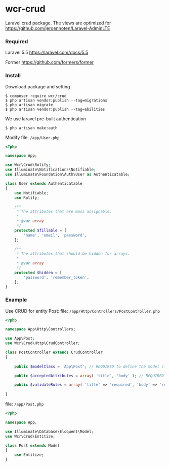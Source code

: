 # wcr-crud
Laravel crud package. The views are optimized for <https://github.com/jeroennoten/Laravel-AdminLTE>

### Required
Laravel 5.5 <https://laravel.com/docs/5.5>

Former <https://github.com/formers/former> 

### Install
Download package and setting
```
$ composer require wcr/crud
$ php artisan vendor:publish --tag=migrations
$ php artisan migrate
$ php artisan vendor:publish --tag=abilities
```
We use laravel pre-built authentication
```
$ php artisan make:auth
```

Modify file: `/app/User.php`
```php
<?php

namespace App;

use Wcr\Crud\Rolify;
use Illuminate\Notifications\Notifiable;
use Illuminate\Foundation\Auth\User as Authenticatable;

class User extends Authenticatable
{
    use Notifiable;
    use Rolify;

    /**
     * The attributes that are mass assignable.
     *
     * @var array
     */
    protected $fillable = [
        'name', 'email', 'password',
    ];

    /**
     * The attributes that should be hidden for arrays.
     *
     * @var array
     */
    protected $hidden = [
        'password', 'remember_token',
    ];
}
```

### Example
Use CRUD for entity Post:
file: `/app/Http/Controllers/PostController.php`
```php
<?php

namespace App\Http\Controllers;

use App\Post;
use Wcr\Crud\Http\CrudController;

class PostController extends CrudController
{
    
    public $modelClass = 'App\Post'; // REQUIRED to define the model class

    public $acceptedAttributes = array( 'title', 'body' ); // REQUIRED to define accepted attributes by form

    public $validateRules = array( 'title' => 'required', 'body' => 'required' ); // OPTIONAL to define form validation
    
}
```
file: `/app/Post.php`
```php
<?php

namespace App;

use Illuminate\Database\Eloquent\Model;
use Wcr\Crud\Entitize;

class Post extends Model
{
    use Entitize;
}
```

